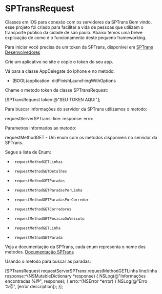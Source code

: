 SPTransRequest
==============

Classes em IOS para conexão com os servidores da SPTrans
Bem vindo, esse projeto foi criado para facilitar a vida de pessoas que utilizam o transporte publico da cidade de são paulo.
Abaixo temos uma breve explicação de como é o funcionamento deste pequeno frameworking.

Para iniciar você precisa de um token da SPTrans, disponível em
[SPTrans Desenvolvedores](http://www.sptrans.com.br/desenvolvedores/)

Crie um aplicativo no site e copie o token do seu app.

Vá para a classe AppDelegate do Iphone e no metodo:
- (BOOL)application: didFinishLaunchingWithOptions

Chame o metodo token da classe SPTransRequest:

[SPTransRequest token:@"SEU TOKEN AQUI"];

Para buscar informações do servidor da SPTrans utilizamos o metodo:

requestServerSPTrans: line: response: erro:

Parametros informados ao metodo:

requestMethodGET - Um enum com os metodos disponiveis no servidor da SPTrans.

Segue a lista de Enum:
*      requestMethodGETLinhas
*      requestMethodGETDetalhes 
*      requestMethodGETParadas 
*      requestMethodGETParadasPorLinha
*      requestMethodGETParadasPorCorredor 
*      requestMethodGETCorredores 
*      requestMethodGETPosicaoDoVeiculo 
*      requestMethodGETLinha 
*      requestMethodGETParada

Veja a documentação da SPTrans, cada enum representa o nome dos metodos.
[Documentação SPTrans](http://www.sptrans.com.br/desenvolvedores/APIOlhoVivo/Documentacao.aspx?1#docApi-linhas)

Usando o metodo para buscar as paradas:

[SPTransRequest requestServerSPTrans:requestMethodGETLinha line:linha response:^(NSMutableDictionary *response) {
        NSLog(@"Informações encontradas %@", response);
    } erro:^(NSError *error) {
        NSLog(@"Erro %@", [error description]);
    }];